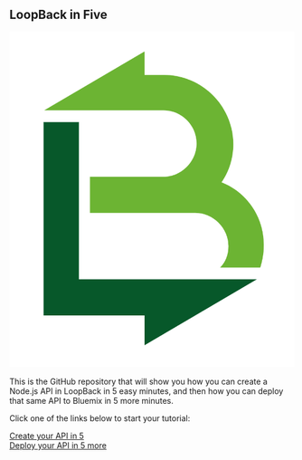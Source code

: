 ## LoopBack in Five

![logo](./tutorialPhotos/loopbackLogo.png)

This is the GitHub repository that will show you how you can create a Node.js API in LoopBack in 5 easy minutes, and then how you can deploy that same API to Bluemix in 5 more minutes. 

Click one of the links below to start your tutorial:

[Create your API in 5](CREATE.md)  
[Deploy your API in 5 more](DEPLOY.md)